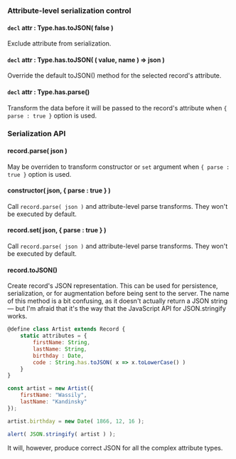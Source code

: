 
### Attribute-level serialization control

#### `decl` attr : Type.has.toJSON( false )

Exclude attribute from serialization.

#### `decl` attr : Type.has.toJSON( ( value, name ) => json )

Override the default toJSON() method for the selected record's attribute.

#### `decl` attr : Type.has.parse()

Transform the data before it will be passed to the record's attribute when `{ parse : true }` option is used.

### Serialization API

#### record.parse( json )

May be overriden to transform constructor or `set` argument when `{ parse : true }` option is used.

#### constructor( json, { parse : true } )

Call `record.parse( json )` and attribute-level parse transforms. They won't be executed by default.

#### record.set( json, { parse : true } )

Call `record.parse( json )` and attribute-level parse transforms. They won't be executed by default.

#### record.toJSON()

Create record's JSON representation. This can be used for persistence, serialization, or for augmentation before being sent to the server.
The name of this method is a bit confusing, as it doesn't actually return a JSON string — but I'm afraid that it's the way that the JavaScript API for JSON.stringify works.

```javascript
@define class Artist extends Record {
    static attributes = {
        firstName: String,
        lastName: String,
        birthday : Date,
        code : String.has.toJSON( x => x.toLowerCase() )
    }
}

const artist = new Artist({
    firstName: "Wassily",
    lastName: "Kandinsky"
});

artist.birthday = new Date( 1866, 12, 16 );

alert( JSON.stringify( artist ) );
```

It will, however, produce correct JSON for all the complex attribute types.
